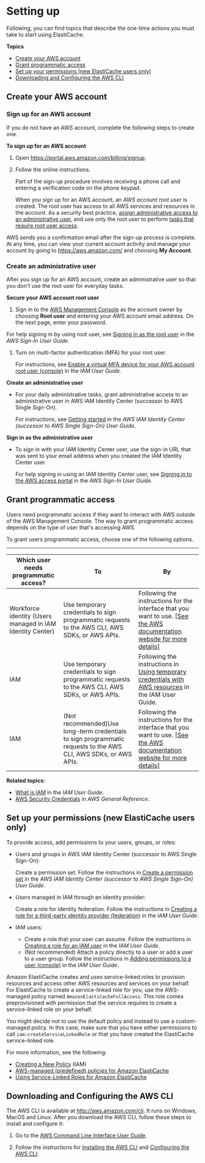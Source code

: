 # Setting up<a name="set-up"></a>

Following, you can find topics that describe the one\-time actions you must take to start using ElastiCache\.

**Topics**
+ [Create your AWS account](#elasticache-create-aws-account)
+ [Grant programmatic access](#elasticache-set-up-access-key)
+ [Set up your permissions \(new ElastiCache users only\)](#elasticache-set-up-permissions)
+ [Downloading and Configuring the AWS CLI](#elasticache-install-configure-cli)

## Create your AWS account<a name="elasticache-create-aws-account"></a>

### Sign up for an AWS account<a name="sign-up-for-aws"></a>

If you do not have an AWS account, complete the following steps to create one\.

**To sign up for an AWS account**

1. Open [https://portal\.aws\.amazon\.com/billing/signup](https://portal.aws.amazon.com/billing/signup)\.

1. Follow the online instructions\.

   Part of the sign\-up procedure involves receiving a phone call and entering a verification code on the phone keypad\.

   When you sign up for an AWS account, an *AWS account root user* is created\. The root user has access to all AWS services and resources in the account\. As a security best practice, [assign administrative access to an administrative user](https://docs.aws.amazon.com/singlesignon/latest/userguide/getting-started.html), and use only the root user to perform [tasks that require root user access](https://docs.aws.amazon.com/accounts/latest/reference/root-user-tasks.html)\.

AWS sends you a confirmation email after the sign\-up process is complete\. At any time, you can view your current account activity and manage your account by going to [https://aws\.amazon\.com/](https://aws.amazon.com/) and choosing **My Account**\.

### Create an administrative user<a name="create-an-admin"></a>

After you sign up for an AWS account, create an administrative user so that you don't use the root user for everyday tasks\.

**Secure your AWS account root user**

1.  Sign in to the [AWS Management Console](https://console.aws.amazon.com/) as the account owner by choosing **Root user** and entering your AWS account email address\. On the next page, enter your password\.

   For help signing in by using root user, see [Signing in as the root user](https://docs.aws.amazon.com/signin/latest/userguide/console-sign-in-tutorials.html#introduction-to-root-user-sign-in-tutorial) in the *AWS Sign\-In User Guide*\.

1. Turn on multi\-factor authentication \(MFA\) for your root user\.

   For instructions, see [Enable a virtual MFA device for your AWS account root user \(console\)](https://docs.aws.amazon.com/IAM/latest/UserGuide/id_credentials_mfa_enable_virtual.html#enable-virt-mfa-for-root) in the *IAM User Guide*\.

**Create an administrative user**
+ For your daily administrative tasks, grant administrative access to an administrative user in AWS IAM Identity Center \(successor to AWS Single Sign\-On\)\.

  For instructions, see [Getting started](https://docs.aws.amazon.com/singlesignon/latest/userguide/getting-started.html) in the *AWS IAM Identity Center \(successor to AWS Single Sign\-On\) User Guide*\.

**Sign in as the administrative user**
+ To sign in with your IAM Identity Center user, use the sign\-in URL that was sent to your email address when you created the IAM Identity Center user\.

  For help signing in using an IAM Identity Center user, see [Signing in to the AWS access portal](https://docs.aws.amazon.com/signin/latest/userguide/iam-id-center-sign-in-tutorial.html) in the *AWS Sign\-In User Guide*\.

## Grant programmatic access<a name="elasticache-set-up-access-key"></a>

Users need programmatic access if they want to interact with AWS outside of the AWS Management Console\. The way to grant programmatic access depends on the type of user that's accessing AWS\.

To grant users programmatic access, choose one of the following options\.


****  

| Which user needs programmatic access? | To | By | 
| --- | --- | --- | 
|  Workforce identity \(Users managed in IAM Identity Center\)  | Use temporary credentials to sign programmatic requests to the AWS CLI, AWS SDKs, or AWS APIs\. |  Following the instructions for the interface that you want to use\. [\[See the AWS documentation website for more details\]](http://docs.aws.amazon.com/AmazonElastiCache/latest/mem-ug/set-up.html)  | 
| IAM | Use temporary credentials to sign programmatic requests to the AWS CLI, AWS SDKs, or AWS APIs\. | Following the instructions in [Using temporary credentials with AWS resources](https://docs.aws.amazon.com/IAM/latest/UserGuide/id_credentials_temp_use-resources.html) in the IAM User Guide\. | 
| IAM | \(Not recommended\)Use long\-term credentials to sign programmatic requests to the AWS CLI, AWS SDKs, or AWS APIs\. |  Following the instructions for the interface that you want to use\. [\[See the AWS documentation website for more details\]](http://docs.aws.amazon.com/AmazonElastiCache/latest/mem-ug/set-up.html)  | 

**Related topics:**
+ [What is IAM](https://docs.aws.amazon.com/IAM/latest/UserGuide/introduction.html) in the *IAM User Guide*\.
+ [AWS Security Credentials](https://docs.aws.amazon.com/general/latest/gr/aws-security-credentials.html) in *AWS General Reference*\.

## Set up your permissions \(new ElastiCache users only\)<a name="elasticache-set-up-permissions"></a>

To provide access, add permissions to your users, groups, or roles:
+ Users and groups in AWS IAM Identity Center \(successor to AWS Single Sign\-On\):

  Create a permission set\. Follow the instructions in [Create a permission set](https://docs.aws.amazon.com/singlesignon/latest/userguide/howtocreatepermissionset.html) in the *AWS IAM Identity Center \(successor to AWS Single Sign\-On\) User Guide*\.
+ Users managed in IAM through an identity provider:

  Create a role for identity federation\. Follow the instructions in [Creating a role for a third\-party identity provider \(federation\)](https://docs.aws.amazon.com/IAM/latest/UserGuide/id_roles_create_for-idp.html) in the *IAM User Guide*\.
+ IAM users:
  + Create a role that your user can assume\. Follow the instructions in [Creating a role for an IAM user](https://docs.aws.amazon.com/IAM/latest/UserGuide/id_roles_create_for-user.html) in the *IAM User Guide*\.
  + \(Not recommended\) Attach a policy directly to a user or add a user to a user group\. Follow the instructions in [Adding permissions to a user \(console\)](https://docs.aws.amazon.com/IAM/latest/UserGuide/id_users_change-permissions.html#users_change_permissions-add-console) in the *IAM User Guide*\.

Amazon ElastiCache creates and uses service\-linked roles to provision resources and access other AWS resources and services on your behalf\. For ElastiCache to create a service\-linked role for you, use the AWS\-managed policy named `AmazonElastiCacheFullAccess`\. This role comes preprovisioned with permission that the service requires to create a service\-linked role on your behalf\.

You might decide not to use the default policy and instead to use a custom\-managed policy\. In this case, make sure that you have either permissions to call `iam:createServiceLinkedRole` or that you have created the ElastiCache service\-linked role\. 

For more information, see the following:
+ [Creating a New Policy](https://docs.aws.amazon.com/IAM/latest/UserGuide/access_policies_create.html) \(IAM\)
+ [AWS\-managed \(predefined\) policies for Amazon ElastiCache](IAM.IdentityBasedPolicies.md#IAM.IdentityBasedPolicies.PredefinedPolicies)
+ [Using Service\-Linked Roles for Amazon ElastiCache](using-service-linked-roles.md)

## Downloading and Configuring the AWS CLI<a name="elasticache-install-configure-cli"></a>

The AWS CLI is available at [http://aws\.amazon\.com/cli](http://aws.amazon.com/cli)\. It runs on Windows, MacOS and Linux\. After you download the AWS CLI, follow these steps to install and configure it:

1. Go to the [AWS Command Line Interface User Guide](https://docs.aws.amazon.com/cli/latest/userguide/cli-chap-welcome.html)\.

1. Follow the instructions for [Installing the AWS CLI](https://docs.aws.amazon.com/cli/latest/userguide/cli-chap-install.html) and [Configuring the AWS CLI](https://docs.aws.amazon.com/cli/latest/userguide/cli-chap-configure.html)\.